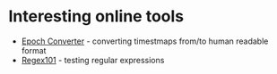 # Interesting online tools

* [Epoch Converter](https://www.epochconverter.com/) - converting timestmaps from/to human readable format
* [Regex101](https://regex101.com/) - testing regular expressions
